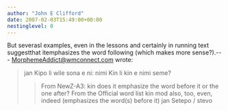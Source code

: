 ```yaml
---
author: "John E Clifford"
date: 2007-02-03T15:49:00+00:00
nestinglevel: 0
---
```

But severasl examples, even in the lessons and certainly in running text suggestthat itemphasizes the word following (which makes more sense?).---
 [MorphemeAddict@wmconnect.com](mailto://MorphemeAddict@wmconnect.com) wrote:

> jan Kipo li wile sona e ni: nimi Kin li kin e nimi seme?
>> From NewZ-A3:
>> kin does it emphasize the word before it or the one after?
>> From the Official word list
>> kin mod also, too, even, indeed (emphasizes the word(s) before it)
>> jan Setepo / stevo
>